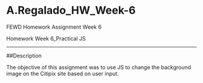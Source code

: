 # A.Regalado_HW_Week-6
FEWD Homework Assignment Week 6

Homework Week 6_Practical JS

---

##Description

The objective of this assignment was to use JS to change the background
image on the Citipix site based on user input.